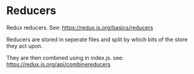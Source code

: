 # Reducers
Redux reducers. See: https://redux.js.org/basics/reducers

Reducers are stored in seperate files and split by which bits of the store they act upon.

They are then combined using in index.js. see: https://redux.js.org/api/combinereducers